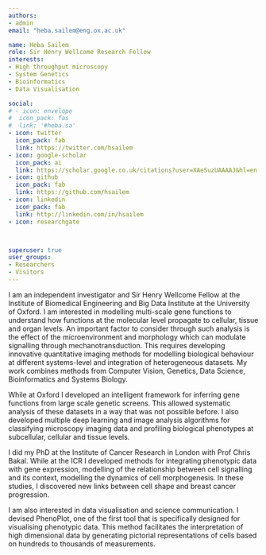 ```yaml
---
authors:
- admin
email: "heba.sailem@eng.ox.ac.uk"

name: Heba Sailem
role: Sir Henry Wellcome Research Fellow
interests:
- High throughput microscopy
- System Genetics
- Bioinformatics 
- Data Visualisation

social:
# - icon: envelope
#  icon_pack: fas
#  link: '#heba.sa'
- icon: twitter
  icon_pack: fab
  link: https://twitter.com/hsailem
- icon: google-scholar
  icon_pack: ai
  link: https://scholar.google.co.uk/citations?user=XAeSuzUAAAAJ&hl=en
- icon: github
  icon_pack: fab
  link: https://github.com/hsailem
- icon: linkedin
  icon_pack: fab
  link: http://linkedin.com/in/hsailem
- icon: researchgate



superuser: true
user_groups:
- Researchers
- Visitors
---
```


I am an independent investigator and Sir Henry Wellcome Fellow at the Institute of Biomedical Engineering and Big Data Institute at the University of Oxford. I am interested in modelling multi-scale gene functions to understand how functions at the molecular level propagate to cellular, tissue and organ levels. An important factor to consider through such analysis is the effect of the microenvironment and morphology which can modulate signalling through mechanotransduction. This requires developing innovative quantitative imaging methods for modelling biological behaviour at different systems-level and integration of heterogeneous datasets. My work combines methods from Computer Vision, Genetics, Data Science, Bioinformatics and Systems Biology.

While at Oxford I developed an intelligent framework for inferring gene functions from large scale genetic screens. This allowed systematic analysis of these datasets in a way that was not possible before. I also developed multiple deep learning and image analysis algorithms for classifying microscopy imaging data and profiling biological phenotypes at subcellular, cellular and tissue levels. 

I did my PhD at the Institute of Cancer Research in London with Prof Chris Bakal. While at the ICR I developed methods for integrating phenotypic data with gene expression, modelling of the relationship between cell signalling and its context, modelling the dynamics of cell morphogenesis. In these studies, I discovered new links between cell shape and breast cancer progression.

I am also interested in data visualisation and science communication. I devised PhenoPlot, one of the first tool that is specifically designed for visualising phenotypic data. This method facilitates the interpretation of high dimensional data by generating pictorial representations of cells based on hundreds to thousands of measurements.